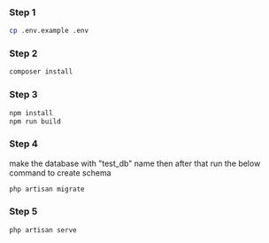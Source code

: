 ### Step 1
```bash
cp .env.example .env
```

### Step 2
```bash
composer install
```
### Step 3
```bash
npm install
npm run build
```
### Step 4

make the database with "test_db" name then after that run the below command to create schema
```bash
php artisan migrate
```

### Step 5
```bash
php artisan serve
```
